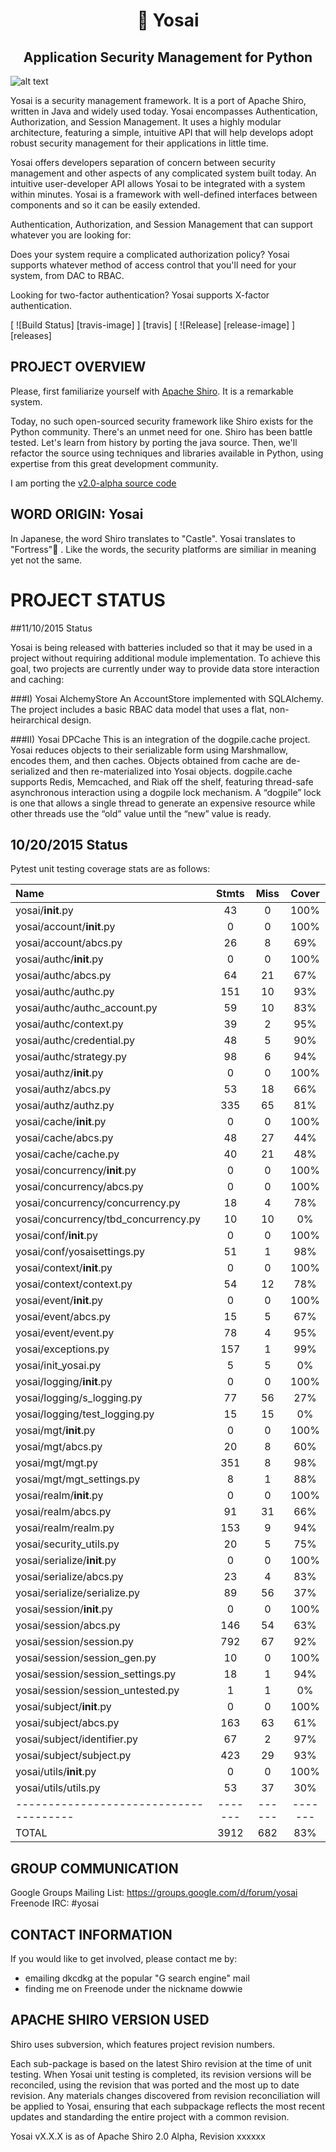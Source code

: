 <h1 align=center>🏯 Yosai</h1>
<h2 align=center>Application Security Management for Python</h2>

![alt text](http://i.imgur.com/QDhDfKN.jpg "Yosai 🏯 ")

Yosai is a security management framework.   It is a port of Apache Shiro,  written in Java and widely used today.
Yosai encompasses Authentication, Authorization, and Session Management.  It uses a highly modular architecture,
featuring a simple, intuitive API that will help develops adopt robust security management for their applications in little time.

Yosai offers developers separation of concern between security management and other aspects of any complicated system built today.  An intuitive user-developer API allows Yosai to be integrated with a system within minutes.  Yosai is a framework with well-defined interfaces between components and so it can be easily extended.

Authentication, Authorization, and Session Management that can support whatever you are looking for:

Does your system require a complicated authorization policy? Yosai supports whatever method of access control that you'll need for your system, from DAC to RBAC.

Looking for two-factor authentication?  Yosai supports X-factor authentication.

[ ![Build Status] [travis-image] ] [travis]
[ ![Release] [release-image] ] [releases]


PROJECT OVERVIEW
-----------------------------------------------------------------------
Please, first familiarize yourself with [Apache Shiro](http://shiro.apache.org/).  It is a remarkable system.

Today, no such open-sourced security framework like Shiro exists for the Python community.  There's an unmet need for one.  Shiro has been battle tested.  Let's learn from history by porting the java source.  Then, we'll refactor the source using techniques and libraries available in Python, using expertise from this great development community.

I am porting the [v2.0-alpha source code](http://svn.apache.org/repos/asf/shiro/branches/2.0-api-design-changes/)


WORD ORIGIN:  Yosai
-----------------------------------------------------------------------
In Japanese, the word Shiro translates to "Castle".  Yosai translates to "Fortress"🏯  . Like the words, the security platforms are similiar in meaning yet not the same.



PROJECT STATUS
==============

##11/10/2015 Status

Yosai is being released with batteries included so that it may be used in a 
project without requiring additional module implementation.  To achieve this goal, 
two projects are currently under way to provide data store interaction and 
caching:  

###I) Yosai AlchemyStore
An AccountStore implemented with SQLAlchemy.  The project includes a 
basic RBAC data model that uses a flat, non-heirarchical design.

###II) Yosai DPCache
This is an integration of the dogpile.cache project.  Yosai reduces objects
to their serializable form using Marshmallow, encodes them, and then caches.
Objects obtained from cache are de-serialized and then re-materialized
into Yosai objects.  dogpile.cache supports Redis, Memcached, and Riak off
the shelf, featuring thread-safe asynchronous interaction using a dogpile lock 
mechanism.  A “dogpile” lock is one that allows a single thread to generate an 
expensive resource while other threads use the “old” value until the “new” value 
is ready.


10/20/2015 Status
-----------------

Pytest unit testing coverage stats are as follows:

|Name                                  | Stmts |Miss  | Cover |
|:--------------------------------------|:-------:|:------:|:-------:|
| yosai/__init__.py                    | 43    | 0    | 100%  |
| yosai/account/__init__.py            | 0     | 0    | 100%  |
| yosai/account/abcs.py                | 26    | 8    | 69%   |
| yosai/authc/__init__.py              | 0     | 0    | 100%  |
| yosai/authc/abcs.py                  | 64    | 21   | 67%   |
| yosai/authc/authc.py                 | 151   | 10   | 93%   |
| yosai/authc/authc_account.py         | 59    | 10   | 83%   |
| yosai/authc/context.py               | 39    | 2    | 95%   |
| yosai/authc/credential.py            | 48    | 5    | 90%   |
| yosai/authc/strategy.py              | 98    | 6    | 94%   |
| yosai/authz/__init__.py              | 0     | 0    | 100%  |
| yosai/authz/abcs.py                  | 53    | 18   | 66%   |
| yosai/authz/authz.py                 | 335   | 65   | 81%   |
| yosai/cache/__init__.py              | 0     | 0    | 100%  |
| yosai/cache/abcs.py                  | 48    | 27   | 44%   |
| yosai/cache/cache.py                 | 40    | 21   | 48%   |
| yosai/concurrency/__init__.py        | 0     | 0    | 100%  |
| yosai/concurrency/abcs.py            | 0     | 0    | 100%  |
| yosai/concurrency/concurrency.py     | 18    | 4    | 78%   |
| yosai/concurrency/tbd_concurrency.py | 10    | 10   | 0%    |
| yosai/conf/__init__.py               | 0     | 0    | 100%  |
| yosai/conf/yosaisettings.py          | 51    | 1    | 98%   |
| yosai/context/__init__.py            | 0     | 0    | 100%  |
| yosai/context/context.py             | 54    | 12   | 78%   |
| yosai/event/__init__.py              | 0     | 0    | 100%  |
| yosai/event/abcs.py                  | 15    | 5    | 67%   |
| yosai/event/event.py                 | 78    | 4    | 95%   |
| yosai/exceptions.py                  | 157   | 1    | 99%   |
| yosai/init_yosai.py                  | 5     | 5    | 0%    |
| yosai/logging/__init__.py            | 0     | 0    | 100%  |
| yosai/logging/s_logging.py           | 77    | 56   | 27%   |
| yosai/logging/test_logging.py        | 15    | 15   | 0%    |
| yosai/mgt/__init__.py                | 0     | 0    | 100%  |
| yosai/mgt/abcs.py                    | 20    | 8    | 60%   |
| yosai/mgt/mgt.py                     | 351   | 8    | 98%   |
| yosai/mgt/mgt_settings.py            | 8     | 1    | 88%   |
| yosai/realm/__init__.py              | 0     | 0    | 100%  |
| yosai/realm/abcs.py                  | 91    | 31   | 66%   |
| yosai/realm/realm.py                 | 153   | 9    | 94%   |
| yosai/security_utils.py              | 20    | 5    | 75%   |
| yosai/serialize/__init__.py          | 0     | 0    | 100%  |
| yosai/serialize/abcs.py              | 23    | 4    | 83%   |
| yosai/serialize/serialize.py         | 89    | 56   | 37%   |
| yosai/session/__init__.py            | 0     | 0    | 100%  |
| yosai/session/abcs.py                | 146   | 54   | 63%   |
| yosai/session/session.py             | 792   | 67   | 92%   |
| yosai/session/session_gen.py         | 10    | 0    | 100%  |
| yosai/session/session_settings.py    | 18    | 1    | 94%   |
| yosai/session/session_untested.py    | 1     | 1    | 0%    |
| yosai/subject/__init__.py            | 0     | 0    | 100%  |
| yosai/subject/abcs.py                | 163   | 63   | 61%   |
| yosai/subject/identifier.py          | 67    | 2    | 97%   |
| yosai/subject/subject.py             | 423   | 29   | 93%   |
| yosai/utils/__init__.py              | 0     | 0    | 100%  |
| yosai/utils/utils.py                 | 53    | 37   | 30%   |
|--------------------------------------|-------|------|-------|
| TOTAL                                | 3912  | 682  | 83%   |



GROUP COMMUNICATION
-----------------------------------------------------------------------
Google Groups Mailing List:  https://groups.google.com/d/forum/yosai
Freenode IRC:  #yosai


CONTACT INFORMATION
-----------------------------------------------------------------------
If you would like to get involved, please contact me by:
- emailing dkcdkg at the popular "G search engine" mail
- finding me on Freenode under the nickname dowwie


APACHE SHIRO VERSION USED
-----------------------------------------------------------------------
Shiro uses subversion, which features project revision numbers.

Each sub-package is based on the latest Shiro revision at the time of unit testing.
When Yosai unit testing is completed, its revision versions will be reconciled,
using the revision that was ported and the most up to date revision.
Any materials changes discovered from revision reconciliation will be
applied to Yosai, ensuring that each subpackage reflects the most recent updates
and standarding the entire project with a common revision.

Yosai vX.X.X is as of Apache Shiro 2.0 Alpha, Revision xxxxxx
